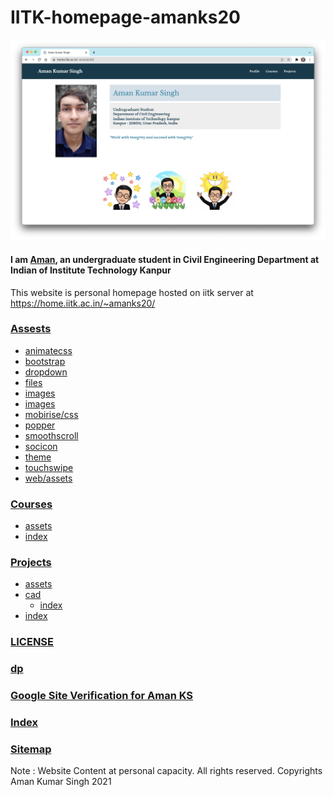 # IITK-homepage-amanks20

<code><img height="" src = "assets/images/preview/main.png"></code>
#### I am [Aman](https://home.iitk.ac.in/~amanks20/), an undergraduate student in Civil Engineering Department at Indian of Institute Technology Kanpur

This website is personal homepage hosted on iitk server at https://home.iitk.ac.in/~amanks20/


### [Assests](assets)
- [animatecss](assets/animatecss)
- [bootstrap](assets/bootstrap)
- [dropdown](assets/dropdown)
- [files](assets/files)
- [images](assets/images)
- [images](assets/images)
- [mobirise/css](assets/mobirise/css)
- [popper](assets/popper)
- [smoothscroll](assets/smoothscroll)
- [socicon](assets/socicon)
- [theme](assets/theme)
- [touchswipe](assets/touchswipe)
- [web/assets](assets/web/assets)

### [Courses](courses)
- [assets](courses/assets)
- [index](courses/index.html)

### [Projects](projects)
- [assets](projects/assets)
- [cad](projects/cad)
  - [index](projects/cad/index.html)
- [index](projects/index.html)

### [LICENSE](LICENSE)

### [dp](dp.jpg)

### [Google Site Verification for Aman KS](googlea473733a38625fec.html)

### [Index](index.html)

### [Sitemap](sitemap.xml)

Note : Website Content at personal capacity.
All rights reserved.
Copyrights Aman Kumar Singh 2021
